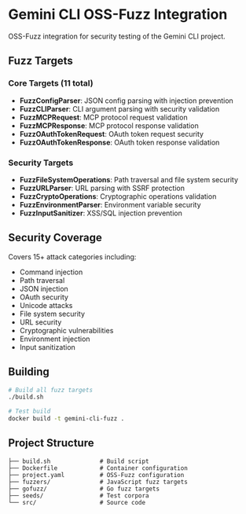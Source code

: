 <!-- Copyright 2025 Google LLC

Licensed under the Apache License, Version 2.0 (the "License");
you may not use this file except in compliance with the License.
You may obtain a copy of the License at

     http://www.apache.org/licenses/LICENSE-2.0

Unless required by applicable law or agreed to in writing, software
distributed under the License is distributed on an "AS IS" BASIS,
WITHOUT WARRANTIES OR CONDITIONS OF ANY KIND, either express or implied.
See the License for the specific language governing permissions and
limitations under the License. -->

# Gemini CLI OSS-Fuzz Integration

OSS-Fuzz integration for security testing of the Gemini CLI project.

## Fuzz Targets

### Core Targets (11 total)
- **FuzzConfigParser**: JSON config parsing with injection prevention
- **FuzzCLIParser**: CLI argument parsing with security validation
- **FuzzMCPRequest**: MCP protocol request validation
- **FuzzMCPResponse**: MCP protocol response validation
- **FuzzOAuthTokenRequest**: OAuth token request security
- **FuzzOAuthTokenResponse**: OAuth token response validation

### Security Targets
- **FuzzFileSystemOperations**: Path traversal and file system security
- **FuzzURLParser**: URL parsing with SSRF protection
- **FuzzCryptoOperations**: Cryptographic operations validation
- **FuzzEnvironmentParser**: Environment variable security
- **FuzzInputSanitizer**: XSS/SQL injection prevention

## Security Coverage

Covers 15+ attack categories including:
- Command injection
- Path traversal
- JSON injection
- OAuth security
- Unicode attacks
- File system security
- URL security
- Cryptographic vulnerabilities
- Environment injection
- Input sanitization

## Building

```bash
# Build all fuzz targets
./build.sh

# Test build
docker build -t gemini-cli-fuzz .
```

## Project Structure

```
├── build.sh              # Build script
├── Dockerfile            # Container configuration
├── project.yaml          # OSS-Fuzz configuration
├── fuzzers/              # JavaScript fuzz targets
├── gofuzz/               # Go fuzz targets
├── seeds/                # Test corpora
└── src/                  # Source code
```
